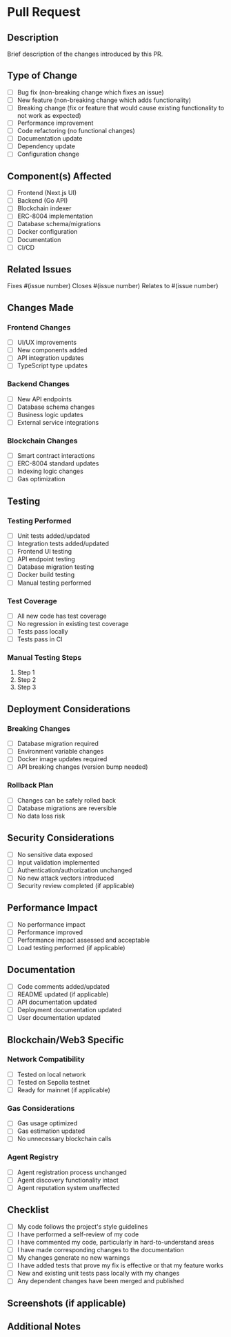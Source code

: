 # Pull Request

## Description
Brief description of the changes introduced by this PR.

## Type of Change
- [ ] Bug fix (non-breaking change which fixes an issue)
- [ ] New feature (non-breaking change which adds functionality)
- [ ] Breaking change (fix or feature that would cause existing functionality to not work as expected)
- [ ] Performance improvement
- [ ] Code refactoring (no functional changes)
- [ ] Documentation update
- [ ] Dependency update
- [ ] Configuration change

## Component(s) Affected
- [ ] Frontend (Next.js UI)
- [ ] Backend (Go API)
- [ ] Blockchain indexer
- [ ] ERC-8004 implementation
- [ ] Database schema/migrations
- [ ] Docker configuration
- [ ] Documentation
- [ ] CI/CD

## Related Issues
Fixes #(issue number)
Closes #(issue number)
Relates to #(issue number)

## Changes Made
### Frontend Changes
- [ ] UI/UX improvements
- [ ] New components added
- [ ] API integration updates
- [ ] TypeScript type updates

### Backend Changes
- [ ] New API endpoints
- [ ] Database schema changes
- [ ] Business logic updates
- [ ] External service integrations

### Blockchain Changes
- [ ] Smart contract interactions
- [ ] ERC-8004 standard updates
- [ ] Indexing logic changes
- [ ] Gas optimization

## Testing
### Testing Performed
- [ ] Unit tests added/updated
- [ ] Integration tests added/updated
- [ ] Frontend UI testing
- [ ] API endpoint testing
- [ ] Database migration testing
- [ ] Docker build testing
- [ ] Manual testing performed

### Test Coverage
- [ ] All new code has test coverage
- [ ] No regression in existing test coverage
- [ ] Tests pass locally
- [ ] Tests pass in CI

### Manual Testing Steps
1. Step 1
2. Step 2
3. Step 3

## Deployment Considerations
### Breaking Changes
- [ ] Database migration required
- [ ] Environment variable changes
- [ ] Docker image updates required
- [ ] API breaking changes (version bump needed)

### Rollback Plan
- [ ] Changes can be safely rolled back
- [ ] Database migrations are reversible
- [ ] No data loss risk

## Security Considerations
- [ ] No sensitive data exposed
- [ ] Input validation implemented
- [ ] Authentication/authorization unchanged
- [ ] No new attack vectors introduced
- [ ] Security review completed (if applicable)

## Performance Impact
- [ ] No performance impact
- [ ] Performance improved
- [ ] Performance impact assessed and acceptable
- [ ] Load testing performed (if applicable)

## Documentation
- [ ] Code comments added/updated
- [ ] README updated (if applicable)
- [ ] API documentation updated
- [ ] Deployment documentation updated
- [ ] User documentation updated

## Blockchain/Web3 Specific
### Network Compatibility
- [ ] Tested on local network
- [ ] Tested on Sepolia testnet
- [ ] Ready for mainnet (if applicable)

### Gas Considerations
- [ ] Gas usage optimized
- [ ] Gas estimation updated
- [ ] No unnecessary blockchain calls

### Agent Registry
- [ ] Agent registration process unchanged
- [ ] Agent discovery functionality intact
- [ ] Agent reputation system unaffected

## Checklist
- [ ] My code follows the project's style guidelines
- [ ] I have performed a self-review of my code
- [ ] I have commented my code, particularly in hard-to-understand areas
- [ ] I have made corresponding changes to the documentation
- [ ] My changes generate no new warnings
- [ ] I have added tests that prove my fix is effective or that my feature works
- [ ] New and existing unit tests pass locally with my changes
- [ ] Any dependent changes have been merged and published

## Screenshots (if applicable)
<!-- Add screenshots here to show UI changes -->

## Additional Notes
<!-- Any additional information, concerns, or context for reviewers -->